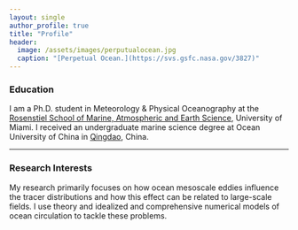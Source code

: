 ```yaml
---
layout: single
author_profile: true
title: "Profile"
header:
  image: /assets/images/perputualocean.jpg
  caption: "[Perpetual Ocean.](https://svs.gsfc.nasa.gov/3827)"
---
```


### Education
I am a Ph.D. student in Meteorology & Physical Oceanography at the [Rosenstiel School of Marine, Atmospheric and Earth Science](https://www.rsmas.miami.edu/), University of Miami.
I received an undergraduate marine science degree at Ocean University of China in [Qingdao](https://en.wikipedia.org/wiki/Qingdao), China.

---

### Research Interests
My research primarily focuses on how ocean mesoscale eddies influence the tracer distributions and how this effect can be related to large-scale fields. I use theory and idealized and comprehensive numerical models of ocean circulation to tackle these problems.
